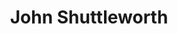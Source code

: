 ---
title: "John Shuttleworth"
summary: "The creation/alter ego of musician/actor Graham Fellows, John Shuttleworth 'is' a middle-aged \"versatile singer-songwriter\" from Sheffield, South Yorkshire. Achieving a UK hit single early in his career as , Fellows followed the misguided advice of his record label to keep a cult profile and did not see any further hits. In 1985, having signed a songwriting deal with Chappell Music, he was played some of their bad demo tapes and was inspired to create John Shuttleworth, a man with a hum-drum life and little aptitude for pop music who nonetheless writes song after song on his Yamaha keyboard with \"built-in auto-accompaniment\". Shuttleworth was initially confined to home-produced tapes that were only circulated among Fellows' friends but he gradually became more mainstream, with appearances on Radio 4 , Radio 1 and on Jonathan Ross's 'Saturday Zoo' on Channel 4, eventually progressing to his own TV shows and films . Most incongruously, perhaps, Shuttleworth played to 25,000 bemused fans when he supported them at London's Mile End Stadium in 1996. Fellows has also written books as John and regularly tours in character. The humour of John Shuttleworth is gentle and observational, bearing comparison to the work of Alan Bennett, being similarly rooted in a Northern English perspective. Although John is clearly never going to be a star, we are not invited to mock him, more to identify with him and his hopes and dreams. His songs, though unlikely to top the charts when covered by Clannad or Paul Young, as John perennially hopes, are nonetheless whimsical and clever beyond his understanding."
image: "john-shuttleworth.jpg"
---
